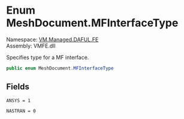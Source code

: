 # Enum MeshDocument.MFInterfaceType

Namespace: [VM.Managed.DAFUL.FE](VM.Managed.DAFUL.FE.md)  
Assembly: VMFE.dll  

Specifies type for a MF interface.

```csharp
public enum MeshDocument.MFInterfaceType
```

## Fields

`ANSYS = 1` 

`NASTRAN = 0` 


